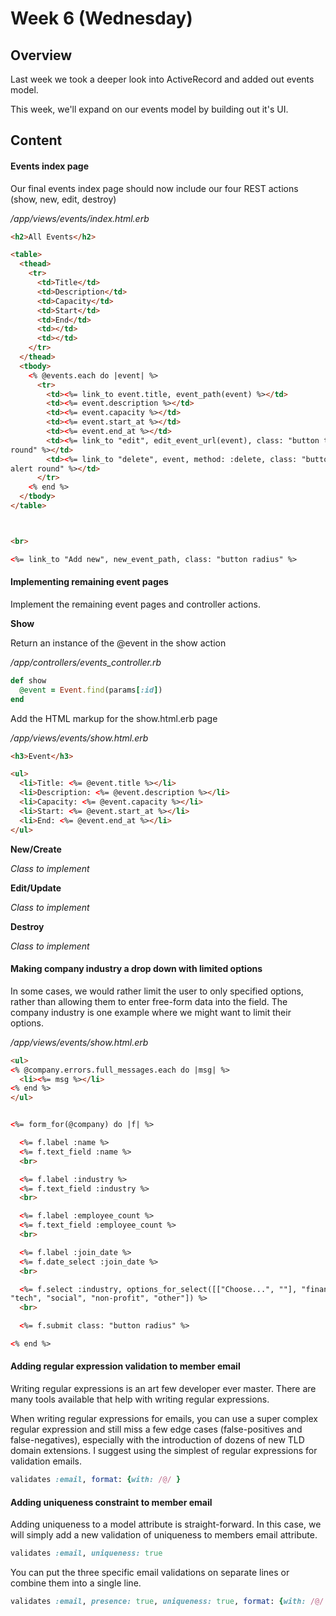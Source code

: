 Week 6 (Wednesday)
===================

## Overview
Last week we took a deeper look into ActiveRecord and added out events model. 

This week, we'll expand on our events model by building out it's UI. 


## Content

#### Events index page

Our final events index page should now include our four REST actions (show, new,
edit, destroy)

_/app/views/events/index.html.erb_
```html
<h2>All Events</h2>

<table>
  <thead>
    <tr>
      <td>Title</td>
      <td>Description</td>
      <td>Capacity</td>
      <td>Start</td>
      <td>End</td>
      <td></td>
      <td></td>
    </tr>
  </thead>
  <tbody>
    <% @events.each do |event| %>
      <tr>
        <td><%= link_to event.title, event_path(event) %></td>
        <td><%= event.description %></td>
        <td><%= event.capacity %></td>
        <td><%= event.start_at %></td>
        <td><%= event.end_at %></td>
        <td><%= link_to "edit", edit_event_url(event), class: "button tiny
round" %></td>
        <td><%= link_to "delete", event, method: :delete, class: "button tiny
alert round" %></td>
      </tr>
    <% end %>
  </tbody>
</table>



<br>

<%= link_to "Add new", new_event_path, class: "button radius" %>
```

#### Implementing remaining event pages
Implement the remaining event pages and controller actions. 


**Show**

Return an instance of the @event in the show action

_/app/controllers/events_controller.rb_
```ruby
def show
  @event = Event.find(params[:id])
end
```

Add the HTML markup for the show.html.erb page

_/app/views/events/show.html.erb_
```html
<h3>Event</h3>

<ul>
  <li>Title: <%= @event.title %></li>
  <li>Description: <%= @event.description %></li>
  <li>Capacity: <%= @event.capacity %></li>
  <li>Start: <%= @event.start_at %></li>
  <li>End: <%= @event.end_at %></li>
</ul>

```

**New/Create**

_Class to implement_

**Edit/Update**

_Class to implement_

**Destroy**

_Class to implement_


#### Making company industry a drop down with limited options

In some cases, we would rather limit the user to only specified options, rather
than allowing them to enter free-form data into the field.  The company industry
is one example where we might want to limit their options. 


_/app/views/events/show.html.erb_
```html
<ul>
<% @company.errors.full_messages.each do |msg| %>
  <li><%= msg %></li>
<% end %>
</ul>


<%= form_for(@company) do |f| %>

  <%= f.label :name %>
  <%= f.text_field :name %>
  <br>

  <%= f.label :industry %>
  <%= f.text_field :industry %>
  <br>

  <%= f.label :employee_count %>
  <%= f.text_field :employee_count %>
  <br>

  <%= f.label :join_date %>
  <%= f.date_select :join_date %>
  <br>

  <%= f.select :industry, options_for_select([["Choose...", ""], "finance",
"tech", "social", "non-profit", "other"]) %>
  <br>

  <%= f.submit class: "button radius" %>

<% end %>

```


#### Adding regular expression validation to member email

Writing regular expressions is an art few developer ever master.  There are many
tools available that help with writing regular expressions. 

When writing regular expressions for emails, you can use a super complex regular
expression and still miss a few edge cases (false-positives and
false-negatives), especially with the introduction of dozens of new TLD domain
extensions. I suggest using the simplest of regular expressions for validation
emails. 

```ruby
validates :email, format: {with: /@/ }
```

#### Adding uniqueness constraint to member email

Adding uniqueness to a model attribute is straight-forward. In this case, we
will simply add a new validation of uniqueness to members email attribute. 

```ruby
validates :email, uniqueness: true
```

You can put the three specific email validations on separate lines or combine
them into a single line. 

```ruby
validates :email, presence: true, uniqueness: true, format: {with: /@/ }
```

